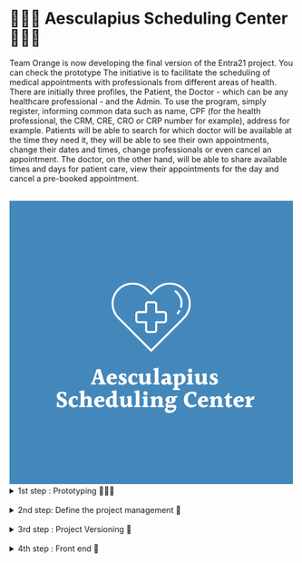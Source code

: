 # 👩🏻‍⚕️ Aesculapius Scheduling Center 👩🏻‍⚕️

Team Orange is now developing the final version of the Entra21 project. You can check the prototype The initiative is to facilitate the scheduling of medical appointments with professionals from different areas of health. There are initially three profiles, the Patient, the Doctor - which can be any healthcare professional - and the Admin. To use the program, simply register, informing common data such as name, CPF (for the health professional, the CRM, CRE, CRO or CRP number for example), address for example. Patients will be able to search for which doctor will be available at the time they need it, they will be able to see their own appointments, change their dates and times, change professionals or even cancel an appointment. The doctor, on the other hand, will be able to share available times and days for patient care, view their appointments for the day and cancel a pre-booked appointment.

<br>


<img src="./main/src/assets/logos/logo_1.png">

<details>
<summary>1st step : Prototyping 👨🏻‍🎨</summary>
One of the most important parts of developing, its prototype the system, because it makes the process of structuring the application a lot easier when comes about designing the screens. Thinking about it, Orange Team took some hours and a lot of imagination to desing the system layout. We used Figma for this. Here is the preview :

<br>
<img src="./main/src/assets/readme/prototype.png">
<br>
</details>

<br>

<details>
<summary>2nd step: Define the project management 🤖</summary>
Another important point about development, it's to define the software to manage all the tasks on the backlog. For this, we used Trello.

<br>
<img src="./main/src/assets/readme/trello.png">
 <br>
</details>


<br>

<details>
<summary>3rd step : Project Versioning 🧩</summary>
To manage the project versioning, we created an organization at Git. We organized the repositories between front-end and back-end.

<br>
<img src="./main/src/assets/readme/github.png">
<br>

</details>

<br>

<details>
<summary>4th step : Front end 🎨</summary>
Basing our concepts on the best practices of the front end developing, we are using Angular, a typescript framework, developed by Google. Angular is a framework based on the component concept. Each part of the code can be a component, with their own logic and peculiarities. We organized the components based on the user access. We have the components to the patient, the professional and the admin.
Each one has their own services and models, that comunicate with the back end , sending  the requests.

<br>
<img src="./main/src/assets/readme/vscode.png">
<br>

</details>



